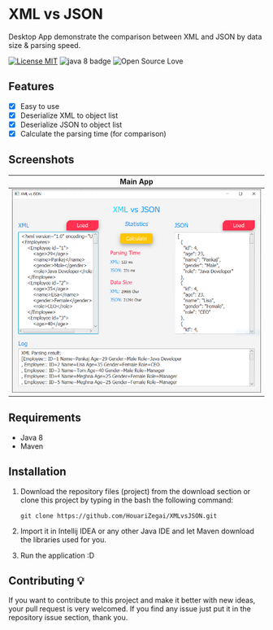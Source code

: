 # XML vs JSON
Desktop App demonstrate the comparison between XML and JSON by data size & parsing speed.

[![License MIT](https://img.shields.io/badge/license-MIT-blue.svg)](LICENSE)
![java 8 badge](https://img.shields.io/badge/Java-8-red.svg)
![Open Source Love](https://badges.frapsoft.com/os/v1/open-source.svg?v=102)

## Features
- [x] Easy to use
- [x] Deserialize XML to object list
- [x] Deserialize JSON to object list
- [x] Calculate the parsing time (for comparison)

## Screenshots
| Main App |
|:-----------:|
| ![screenshot](screenshots/main.png) |

## Requirements
* Java 8
* Maven

## Installation
1. Download the repository files (project) from the download section or clone this project by typing in the bash the following command:

       git clone https://github.com/HouariZegai/XMLvsJSON.git
2. Import it in Intellij IDEA or any other Java IDE and let Maven download the libraries used for you.
3. Run the application :D

## Contributing 💡
If you want to contribute to this project and make it better with new ideas, your pull request is very welcomed.
If you find any issue just put it in the repository issue section, thank you.
